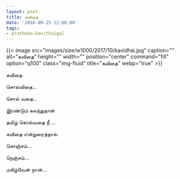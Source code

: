 ```yaml
---
layout: post
title: கவிதை
date: '2016-09-25 12:06:00'
tags:
- pratheba-kavithaigal
---
```


{{< image src="images/size/w1000/2017/10/kavidhai.jpg" caption="" alt="கவிதை" height="" width="" position="center" command="fill" option="q100" class="img-fluid" title="கவிதை"  webp="true"  >}}


கவிதை

சொல்விதை…  

சொல் வதை…  

இரண்டும் கலந்துநான்  

தமிழ் கொல்வதை நீ …  

கவிதை என்றுரைத்தால்  

கொஞ்சம்…  

நெஞ்சம்…  

மகிழ்வேன் நான்…
